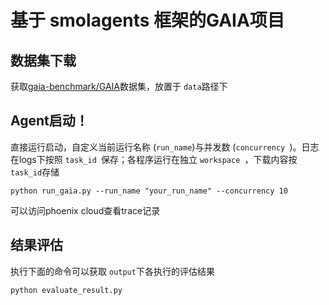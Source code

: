 # 基于 smolagents 框架的GAIA项目

## 数据集下载

获取[gaia-benchmark/GAIA](https://huggingface.co/datasets/gaia-benchmark/GAIA)数据集，放置于 `data`路径下

## Agent启动！

直接运行启动，自定义当前运行名称 (`run_name`)与并发数 (`concurrency `)。日志在logs下按照  `task_id `保存；各程序运行在独立 `workspace `，下载内容按 `task_id`存储

```shell
python run_gaia.py --run_name "your_run_name" --concurrency 10
```

可以访问phoenix cloud查看trace记录

## 结果评估

执行下面的命令可以获取 `output`下各执行的评估结果

```shell
python evaluate_result.py
```
